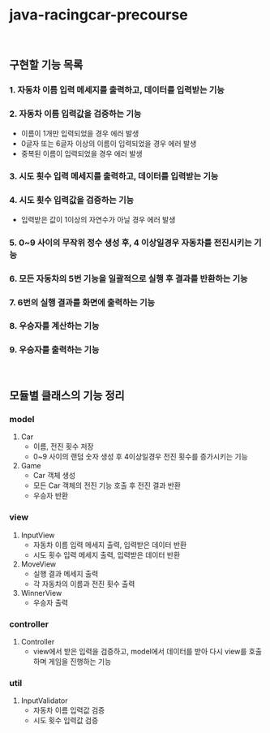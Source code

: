 
# java-racingcar-precourse
<br>

## 구현할 기능 목록

### 1. 자동차 이름 입력 메세지를 출력하고, 데이터를 입력받는 기능
### 2. 자동차 이름 입력값을 검증하는 기능
- 이름이 1개만 입력되었을 경우 에러 발생
- 0글자 또는 6글자 이상의 이름이 입력되었을 경우 에러 발생
- 중복된 이름이 입력되었을 경우 에러 발생
### 3. 시도 횟수 입력 메세지를 출력하고, 데이터를 입력받는 기능
### 4. 시도 횟수 입력값을 검증하는 기능
- 입력받은 값이 1이상의 자연수가 아닐 경우 에러 발생
### 5. 0~9 사이의 무작위 정수 생성 후, 4 이상일경우 자동차를 전진시키는 기능
### 6. 모든 자동차의 5번 기능을 일괄적으로 실행 후 결과를 반환하는 기능
### 7. 6번의 실행 결과를 화면에 출력하는 기능
### 8. 우승자를 계산하는 기능
### 9. 우승자를 출력하는 기능
<br>

## 모듈별 클래스의 기능 정리

### model
1. Car
   - 이름, 전진 횟수 저장
   - 0~9 사이의 랜덤 숫자 생성 후 4이상일경우 전진 횟수를 증가시키는 기능
2. Game
   - Car 객체 생성
   - 모든 Car 객체의 전진 기능 호출 후 전진 결과 반환
   - 우승자 반환

### view
1. InputView
   - 자동차 이름 입력 메세지 출력, 입력받은 데이터 반환
   - 시도 횟수 입력 메세지 출력, 입력받은 데이터 반환
2. MoveView
   - 실행 결과 메세지 출력
   - 각 자동차의 이름과 전진 횟수 출력
3. WinnerView
   - 우승자 출력

### controller
1. Controller
   - view에서 받은 입력을 검증하고, model에서 데이터를 받아 다시 view를 호출하며 게임을 진행하는 기능

### util
1. InputValidator
   - 자동차 이름 입력값 검증
   - 시도 횟수 입력값 검증